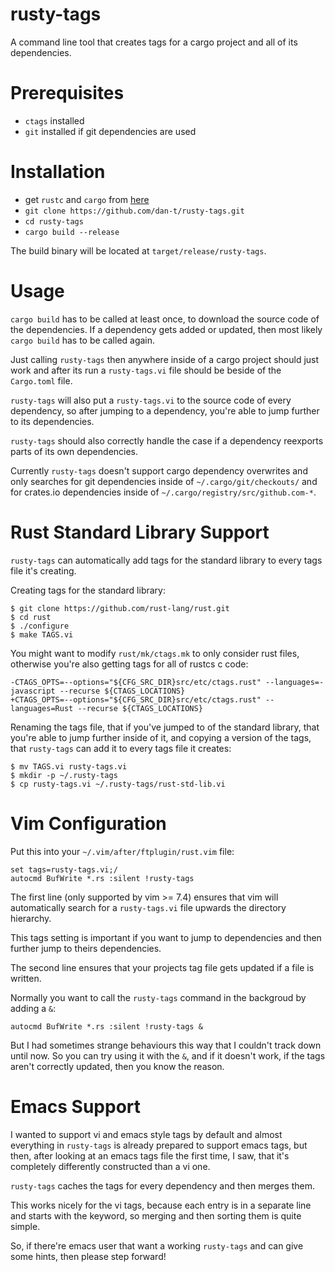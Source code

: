 rusty-tags
==========

A command line tool that creates tags for a cargo project and all
of its dependencies.

Prerequisites
=============

* `ctags` installed
* `git` installed if git dependencies are used

Installation
============

* get `rustc` and `cargo` from [here](<http://www.rust-lang.org/install.html>)
* `git clone https://github.com/dan-t/rusty-tags.git`
* `cd rusty-tags`
* `cargo build --release`

The build binary will be located at `target/release/rusty-tags`.

Usage
=====

`cargo build` has to be called at least once, to download the source code of
the dependencies. If a dependency gets added or updated, then most likely
`cargo build` has to be called again.

Just calling `rusty-tags` then anywhere inside of a cargo project should
just work and after its run a `rusty-tags.vi` file should be beside
of the `Cargo.toml` file.

`rusty-tags` will also put a `rusty-tags.vi` to the source code of
every dependency, so after jumping to a dependency, you're able
to jump further to its dependencies.

`rusty-tags` should also correctly handle the case if a dependency
reexports parts of its own dependencies.

Currently `rusty-tags` doesn't support cargo dependency overwrites and
only searches for git dependencies inside of `~/.cargo/git/checkouts/`
and for crates.io dependencies inside of `~/.cargo/registry/src/github.com-*`.

Rust Standard Library Support
=============================

`rusty-tags` can automatically add tags for the standard library to
every tags file it's creating.

Creating tags for the standard library:

    $ git clone https://github.com/rust-lang/rust.git
    $ cd rust
    $ ./configure
    $ make TAGS.vi

You might want to modify `rust/mk/ctags.mk` to only consider rust files,
otherwise you're also getting tags for all of rustcs c code:

    -CTAGS_OPTS=--options="${CFG_SRC_DIR}src/etc/ctags.rust" --languages=-javascript --recurse ${CTAGS_LOCATIONS}
    +CTAGS_OPTS=--options="${CFG_SRC_DIR}src/etc/ctags.rust" --languages=Rust --recurse ${CTAGS_LOCATIONS}

Renaming the tags file, that if you've jumped to of the standard
library, that you're able to jump further inside of it, and copying a
version of the tags, that `rusty-tags` can add it to every tags file it creates: 

    $ mv TAGS.vi rusty-tags.vi
    $ mkdir -p ~/.rusty-tags
    $ cp rusty-tags.vi ~/.rusty-tags/rust-std-lib.vi

Vim Configuration
=================

Put this into your `~/.vim/after/ftplugin/rust.vim` file:

    set tags=rusty-tags.vi;/
    autocmd BufWrite *.rs :silent !rusty-tags

The first line (only supported by vim >= 7.4) ensures that vim will
automatically search for a `rusty-tags.vi` file upwards the directory hierarchy.

This tags setting is important if you want to jump to dependencies and
then further jump to theirs dependencies.

The second line ensures that your projects tag file gets updated if a file is written.

Normally you want to call the `rusty-tags` command in the backgroud by adding a `&`:

    autocmd BufWrite *.rs :silent !rusty-tags &

But I had sometimes strange behaviours this way that I couldn't track down
until now. So you can try using it with the `&`, and if it doesn't work,
if the tags aren't correctly updated, then you know the reason.

Emacs Support
=============

I wanted to support vi and emacs style tags by default and almost everything
in `rusty-tags` is already prepared to support emacs tags, but then, after
looking at an emacs tags file the first time, I saw, that it's completely
differently constructed than a vi one.

`rusty-tags` caches the tags for every dependency and then merges them.

This works nicely for the vi tags, because each entry is in a separate line
and starts with the keyword, so merging and then sorting them is quite simple.

So, if there're emacs user that want a working `rusty-tags` and can give some
hints, then please step forward!
